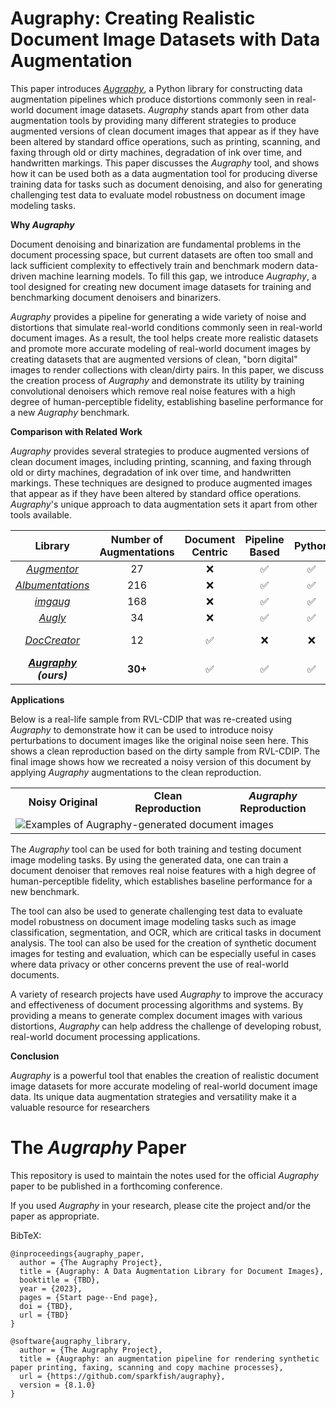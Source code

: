 # Augraphy: Creating Realistic Document Image Datasets with Data Augmentation

This paper introduces [*Augraphy*](https://github.com/sparkfish/augraphy), a Python library for constructing data augmentation pipelines which produce distortions commonly seen in real-world document image datasets. *Augraphy* stands apart from other data augmentation tools by providing many different strategies to produce augmented versions of clean document images that appear as if they have been altered by standard office operations, such as printing, scanning, and faxing through old or dirty machines, degradation of ink over time, and handwritten markings. This paper discusses the *Augraphy* tool, and shows how it can be used both as a data augmentation tool for producing diverse training data for tasks such as document denoising, and also for generating challenging test data to evaluate model robustness on document image modeling tasks.

**Why _Augraphy_**

Document denoising and binarization are fundamental problems in the document processing space, but current datasets are often too small and lack sufficient complexity to effectively train and benchmark modern data-driven machine learning models.  To fill this gap, we introduce _Augraphy_, a tool designed for creating new document image datasets for training and benchmarking document denoisers and binarizers.

_Augraphy_ provides a pipeline for generating a wide variety of noise and distortions that simulate real-world conditions commonly seen in real-world document images. As a result, the tool helps create more realistic datasets and promote more accurate modeling of real-world document images by creating datasets that are augmented versions of clean, "born digital" images to render collections with clean/dirty pairs.  In this paper, we discuss the creation process of _Augraphy_ and demonstrate its utility by training convolutional denoisers which remove real noise features with a high degree of human-perceptible fidelity, establishing baseline performance for a new _Augraphy_ benchmark.

**Comparison with Related Work**

_Augraphy_ provides several strategies to produce augmented versions of clean document images, including printing, scanning, and faxing through old or dirty machines, degradation of ink over time, and handwritten markings.  These techniques are designed to produce augmented images that appear as if they have been altered by standard office operations.  _Augraphy_'s unique approach to data augmentation sets it apart from other tools available.

<div style="text-align:center">

| Library               | Number of Augmentations | Document Centric | Pipeline Based | Python | License     |
|:---------------------:|:-----------------------:|:----------------:|:--------------:|:------:|:-----------:|
| _[Augmentor](https://github.com/mdbloice/Augmentor)_        | 27                     | :x:              | :white_check_mark:  | :white_check_mark: | MIT |
| _[Albumentations](https://github.com/albumentations-team/albumentations)_ | 216                 | :x:              | :white_check_mark:  | :white_check_mark: | MIT |
| _[imgaug](https://github.com/aleju/imgaug)_            | 168                    | :x:              | :white_check_mark:  | :white_check_mark: | MIT |
| _[Augly](https://github.com/facebo)_ | 34                     | :x:              | :white_check_mark:  | :white_check_mark: | MIT |
| _[DocCreator](https://github.com/DocCreator/DocCreator)_   | 12                     | :white_check_mark: | :x:             | :x:     | LGPL-3.0    |
| _**[Augraphy](https://github.com/sparkfish/augraphy) (ours)**_       | **30+**                 | :white_check_mark: | :white_check_mark:  | :white_check_mark: | **MIT** |

</div>

**Applications**

Below is a real-life sample from RVL-CDIP that was re-created using _Augraphy_ to demonstrate how it can be used to introduce noisy perturbations to document images like the original noise seen here.  This shows a clean reproduction based on the dirty sample from RVL-CDIP.  The final image shows how we recreated a noisy version of this document by applying _Augraphy_ augmentations to the clean reproduction.

<center>
  <table style="border-collapse: collapse;">
    <tr>
      <td align="center" width="33.33%" border="0"><b>Noisy Original</b></td>
      <td align="center" width="33.33%" border="0"><b>Clean Reproduction</b></td>
      <td align="center" width="33.33%" border="0"><b><em>Augraphy</em> Reproduction</b></td>
    </tr>
    <tr>
      <td colspan="3" border="0"><img src="https://raw.githubusercontent.com/sparkfish/augraphy-paper/dev/figures/archetype-memo.png" alt="Examples of Augraphy-generated document images"></td>
    </tr>
  </table>  
</center>

The _Augraphy_ tool can be used for both training and testing document image modeling tasks.  By using the generated data, one can train a document denoiser that removes real noise features with a high degree of human-perceptible fidelity, which establishes baseline performance for a new benchmark.

The tool can also be used to generate challenging test data to evaluate model robustness on document image modeling tasks such as image classification, segmentation, and OCR, which are critical tasks in document analysis. The tool can also be used for the creation of synthetic document images for testing and evaluation, which can be especially useful in cases where data privacy or other concerns prevent the use of real-world documents. 

A variety of research projects have used _Augraphy_ to improve the accuracy and effectiveness of document processing algorithms and systems. By providing a means to generate complex document images with various distortions, _Augraphy_ can help address the challenge of developing robust, real-world document processing applications.

**Conclusion**

_Augraphy_ is a powerful tool that enables the creation of realistic document image datasets for more accurate modeling of real-world document image data.  Its unique data augmentation strategies and versatility make it a valuable resource for researchers


# The _Augraphy_ Paper

This repository is used to maintain the notes used for the official _Augraphy_ paper to be published in a forthcoming conference.

If you used _Augraphy_ in your research, please cite the project and/or the paper as appropriate.

BibTeX:
```
@inproceedings{augraphy_paper,
  author = {The Augraphy Project},
  title = {Augraphy: A Data Augmentation Library for Document Images},
  booktitle = {TBD},
  year = {2023},
  pages = {Start page--End page},
  doi = {TBD},
  url = {TBD}
}

@software{augraphy_library,
  author = {The Augraphy Project},
  title = {Augraphy: an augmentation pipeline for rendering synthetic paper printing, faxing, scanning and copy machine processes},
  url = {https://github.com/sparkfish/augraphy},
  version = {8.1.0}
}
```

